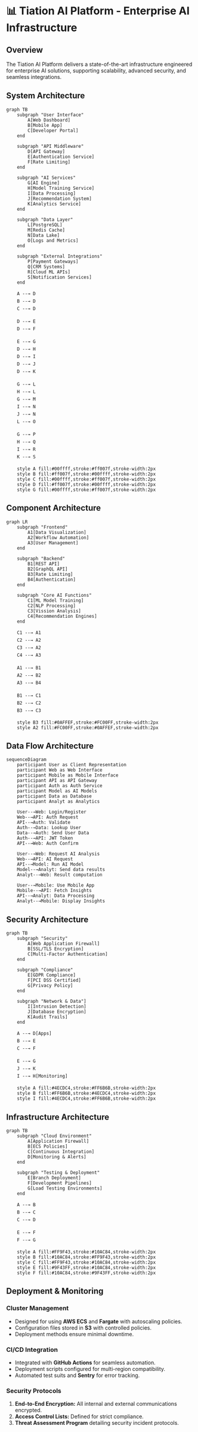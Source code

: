 # 📊 Tiation AI Platform - Enterprise AI Infrastructure

## Overview
The Tiation AI Platform delivers a state-of-the-art infrastructure engineered for enterprise AI solutions, supporting scalability, advanced security, and seamless integrations.

## System Architecture

```mermaid
graph TB
    subgraph "User Interface"
        A[Web Dashboard]
        B[Mobile App]
        C[Developer Portal]
    end
    
    subgraph "API Middleware"
        D[API Gateway]
        E[Authentication Service]
        F[Rate Limiting]
    end

    subgraph "AI Services"
        G[AI Engine]
        H[Model Training Service]
        I[Data Processing]
        J[Recommendation System]
        K[Analytics Service]
    end
    
    subgraph "Data Layer"
        L[PostgreSQL]
        M[Redis Cache]
        N[Data Lake]
        O[Logs and Metrics]
    end
    
    subgraph "External Integrations"
        P[Payment Gateways]
        Q[CRM Systems]
        R[Cloud ML APIs]
        S[Notification Services]
    end
    
    A --→ D
    B --→ D
    C --→ D
    
    D --→ E
    D --→ F
    
    E --→ G
    D --→ H
    D --→ I
    D --→ J
    D --→ K
    
    G --→ L
    H --→ L
    G --→ M
    I --→ N
    J --→ N
    L --→ O

    G --→ P
    H --→ Q
    I --→ R
    K --→ S
    
    style A fill:#00ffff,stroke:#ff007f,stroke-width:2px
    style B fill:#ff007f,stroke:#00ffff,stroke-width:2px
    style C fill:#00ffff,stroke:#ff007f,stroke-width:2px
    style D fill:#ff007f,stroke:#00ffff,stroke-width:2px
    style G fill:#00ffff,stroke:#ff007f,stroke-width:2px
```

## Component Architecture

```mermaid
graph LR
    subgraph "Frontend"
        A1[Data Visualization]
        A2[Workflow Automation]
        A3[User Management]
    end
    
    subgraph "Backend"
        B1[REST API]
        B2[GraphQL API]
        B3[Rate Limiting]
        B4[Authentication]
    end
    
    subgraph "Core AI Functions"
        C1[ML Model Training]
        C2[NLP Processing]
        C3[Vission Analysis]
        C4[Recommendation Engines]
    end
    
    C1 --→ A1
    C2 --→ A2
    C3 --→ A2
    C4 --→ A3

    A1 --→ B1
    A2 --→ B2
    A3 --→ B4
    
    B1 --→ C1
    B2 --→ C2
    B3 --→ C3

    style B3 fill:#0AFFEF,stroke:#FC00FF,stroke-width:2px
    style A2 fill:#FC00FF,stroke:#0AFFEF,stroke-width:2px
```

## Data Flow Architecture

```mermaid
sequenceDiagram
    participant User as Client Representation
    participant Web as Web Interface
    participant Mobile as Mobile Interface
    participant API as API Gateway
    participant Auth as Auth Service
    participant Model as AI Models
    participant Data as Database
    participant Analyt as Analytics

    User--→Web: Login/Register
    Web--→API: Auth Request
    API--→Auth: Validate
    Auth--→Data: Lookup User
    Data--→Auth: Send User Data
    Auth--→API: JWT Token
    API--→Web: Auth Confirm

    User--→Web: Request AI Analysis
    Web--→API: AI Request
    API--→Model: Run AI Model
    Model--→Analyt: Send data results
    Analyt--→Web: Result computation

    User--→Mobile: Use Mobile App
    Mobile--→API: Fetch Insights
    API--→Analyt: Data Processing
    Analyt--→Mobile: Display Insights
```

## Security Architecture

```mermaid
graph TB
    subgraph "Security"
        A[Web Application Firewall]
        B[SSL/TLS Encryption]
        C[Multi-Factor Authentication]
    end
    
    subgraph "Compliance"
        E[GDPR Compliance]
        F[PCI DSS Certified]
        G[Privacy Policy]
    end
    
    subgraph "Network & Data"]
        I[Intrusion Detection]
        J[Database Encryption]
        K[Audit Trails]
    end
    
    A --→ D[Apps]
    B --→ E
    C --→ F
    
    E --→ G
    J --→ K
    I --→ H[Monitoring]

    style A fill:#4ECDC4,stroke:#FF6B6B,stroke-width:2px
    style B fill:#FF6B6B,stroke:#4ECDC4,stroke-width:2px
    style I fill:#4ECDC4,stroke:#FF6B6B,stroke-width:2px
```

## Infrastructure Architecture

```mermaid
graph TB
    subgraph "Cloud Environment"
        A[Application Firewall]
        B[ECS Policies]
        C[Continuous Integration]
        D[Monitoring & Alerts]
    end
    
    subgraph "Testing & Deployment"
        E[Branch Deployment]
        F[Development Pipelines]
        G[Load Testing Environments]
    end

    A --→ B
    B --→ C
    C --→ D
    
    E --→ F
    F --→ G
    
    style A fill:#FF9F43,stroke:#10AC84,stroke-width:2px
    style B fill:#10AC84,stroke:#FF9F43,stroke-width:2px
    style C fill:#FF9F43,stroke:#10AC84,stroke-width:2px
    style E fill:#9F43FF,stroke:#10AC84,stroke-width:2px
    style F fill:#10AC84,stroke:#9F43FF,stroke-width:2px
```

## Deployment & Monitoring

### Cluster Management
- Designed for using **AWS ECS** and **Fargate** with autoscaling policies.
- Configuration files stored in **S3** with controlled policies.
- Deployment methods ensure minimal downtime.

### CI/CD Integration
- Integrated with **GitHub Actions** for seamless automation.
- Deployment scripts configured for multi-region compatibility.
- Automated test suits and **Sentry** for error tracking.

### Security Protocols
1. **End-to-End Encryption:** All internal and external communications encrypted.
2. **Access Control Lists:** Defined for strict compliance.
3. **Threat Assessment Program** detailing security incident protocols.
